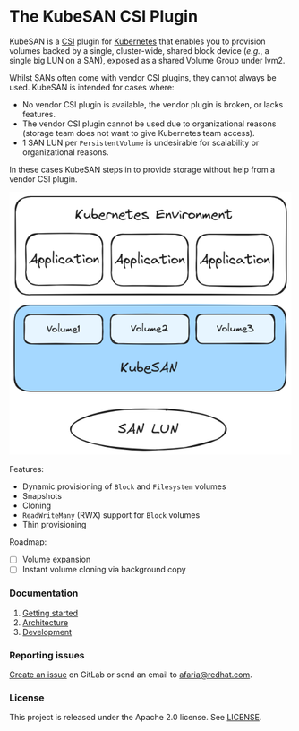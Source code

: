 # The KubeSAN CSI Plugin

KubeSAN is a [CSI] plugin for [Kubernetes] that enables you to provision
volumes backed by a single, cluster-wide, shared block device (*e.g.*, a single
big LUN on a SAN), exposed as a shared Volume Group under lvm2.

Whilst SANs often come with vendor CSI plugins, they cannot always be used.
KubeSAN is intended for cases where:
- No vendor CSI plugin is available, the vendor plugin is broken, or lacks features.
- The vendor CSI plugin cannot be used due to organizational reasons (storage
  team does not want to give Kubernetes team access).
- 1 SAN LUN per `PersistentVolume` is undesirable for scalability or
  organizational reasons.

In these cases KubeSAN steps in to provide storage without help from a
vendor CSI plugin.

![Diagram showing KubeSAN volumes backed by a SAN LUN](img/overview.png)

Features:
- Dynamic provisioning of `Block` and `Filesystem` volumes
- Snapshots
- Cloning
- `ReadWriteMany` (RWX) support for `Block` volumes
- Thin provisioning

Roadmap:
- [ ] Volume expansion
- [ ] Instant volume cloning via background copy

### Documentation

1. [Getting started](docs/1-getting-started.md)
2. [Architecture](docs/2-architecture.md)
3. [Development](docs/3-development.md)

### Reporting issues

[Create an issue] on GitLab or send an email to afaria@redhat.com.

### License

This project is released under the Apache 2.0 license. See [LICENSE](LICENSE).

[Create an issue]: https://gitlab.com/kubesan/kubesan/-/issues
[CSI]: https://github.com/container-storage-interface/spec
[Kubernetes]: https://kubernetes.io/

